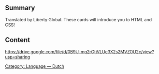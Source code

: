 ## Summary

 Translated by Liberty Global. These cards will introduce
you to HTML and CSS\!


## Content

<https://drive.google.com/file/d/0B9U-mq2rGtjVLUc3X2s2MVZOU2c/view?usp=sharing>

[Category: Language — Dutch](Category:_Language_—_Dutch.md)
